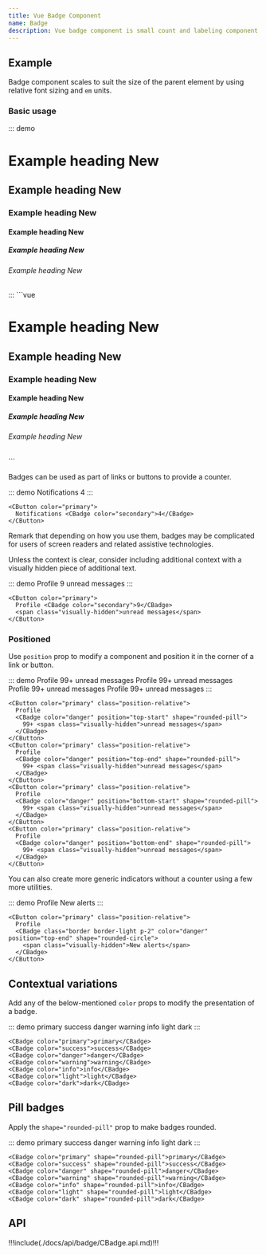 ```yaml
---
title: Vue Badge Component
name: Badge
description: Vue badge component is small count and labeling component.
---
```


## Example

Badge component scales to suit the size of the parent element by using relative font sizing and `em` units.

### Basic usage

::: demo
<h1>Example heading <CBadge color="secondary">New</CBadge></h1>
<h2>Example heading <CBadge color="secondary">New</CBadge></h2>
<h3>Example heading <CBadge color="secondary">New</CBadge></h3>
<h4>Example heading <CBadge color="secondary">New</CBadge></h4>
<h5>Example heading <CBadge color="secondary">New</CBadge></h5>
<h6>Example heading <CBadge color="secondary">New</CBadge></h6>
:::
```vue
<h1>Example heading <CBadge color="secondary">New</CBadge></h1>
<h2>Example heading <CBadge color="secondary">New</CBadge></h2>
<h3>Example heading <CBadge color="secondary">New</CBadge></h3>
<h4>Example heading <CBadge color="secondary">New</CBadge></h4>
<h5>Example heading <CBadge color="secondary">New</CBadge></h5>
<h6>Example heading <CBadge color="secondary">New</CBadge></h6>
```

Badges can be used as part of links or buttons to provide a counter.

::: demo
<CButton color="primary">
  Notifications <CBadge color="secondary">4</CBadge>
</CButton>
:::
```vue
<CButton color="primary">
  Notifications <CBadge color="secondary">4</CBadge>
</CButton>
```

Remark that depending on how you use them, badges may be complicated for users of screen readers and related assistive technologies.

Unless the context is clear, consider including additional context with a visually hidden piece of additional text.

::: demo
<CButton color="primary">
  Profile <CBadge color="secondary">9</CBadge>
  <span class="visually-hidden">unread messages</span>
</CButton>
:::
```vue
<CButton color="primary">
  Profile <CBadge color="secondary">9</CBadge>
  <span class="visually-hidden">unread messages</span>
</CButton>
```

### Positioned

Use `position` prop to modify a component and position it in the corner of a link or button.

::: demo
<CButton color="primary" class="position-relative">
  Profile
  <CBadge color="danger" position="top-start" shape="rounded-pill">
    99+ <span class="visually-hidden">unread messages</span>
  </CBadge>
</CButton>
<CButton color="primary" class="position-relative ms-1">
  Profile
  <CBadge color="danger" position="top-end" shape="rounded-pill">
    99+ <span class="visually-hidden">unread messages</span>
  </CBadge>
</CButton>
<br/>
<CButton color="primary" class="position-relative ">
  Profile
  <CBadge color="danger" position="bottom-start" shape="rounded-pill">
    99+ <span class="visually-hidden">unread messages</span>
  </CBadge>
</CButton>
<CButton color="primary" class="position-relative ms-1">
  Profile
  <CBadge color="danger" position="bottom-end" shape="rounded-pill">
    99+ <span class="visually-hidden">unread messages</span>
  </CBadge>
</CButton>
:::
```vue
<CButton color="primary" class="position-relative">
  Profile
  <CBadge color="danger" position="top-start" shape="rounded-pill">
    99+ <span class="visually-hidden">unread messages</span>
  </CBadge>
</CButton>
<CButton color="primary" class="position-relative">
  Profile
  <CBadge color="danger" position="top-end" shape="rounded-pill">
    99+ <span class="visually-hidden">unread messages</span>
  </CBadge>
</CButton>
<CButton color="primary" class="position-relative">
  Profile
  <CBadge color="danger" position="bottom-start" shape="rounded-pill">
    99+ <span class="visually-hidden">unread messages</span>
  </CBadge>
</CButton>
<CButton color="primary" class="position-relative">
  Profile
  <CBadge color="danger" position="bottom-end" shape="rounded-pill">
    99+ <span class="visually-hidden">unread messages</span>
  </CBadge>
</CButton>
```

You can also create more generic indicators without a counter using a few more utilities.

::: demo
<CButton color="primary" class="position-relative">
  Profile
  <CBadge class="border border-light p-2" color="danger" position="top-end" shape="rounded-circle">
    <span class="visually-hidden">New alerts</span>
  </CBadge>
</CButton>
:::
```vue
<CButton color="primary" class="position-relative">
  Profile
  <CBadge class="border border-light p-2" color="danger" position="top-end" shape="rounded-circle">
    <span class="visually-hidden">New alerts</span>
  </CBadge>
</CButton>
```

## Contextual variations

Add any of the below-mentioned `color` props to modify the presentation of a badge.

::: demo
<CBadge color="primary">primary</CBadge>
<CBadge color="success">success</CBadge>
<CBadge color="danger">danger</CBadge>
<CBadge color="warning">warning</CBadge>
<CBadge color="info">info</CBadge>
<CBadge color="light">light</CBadge>
<CBadge color="dark">dark</CBadge>
:::
```vue
<CBadge color="primary">primary</CBadge>
<CBadge color="success">success</CBadge>
<CBadge color="danger">danger</CBadge>
<CBadge color="warning">warning</CBadge>
<CBadge color="info">info</CBadge>
<CBadge color="light">light</CBadge>
<CBadge color="dark">dark</CBadge>
```

## Pill badges

Apply the `shape="rounded-pill"` prop to make badges rounded.

::: demo
<CBadge color="primary" shape="rounded-pill">primary</CBadge>
<CBadge color="success" shape="rounded-pill">success</CBadge>
<CBadge color="danger" shape="rounded-pill">danger</CBadge>
<CBadge color="warning" shape="rounded-pill">warning</CBadge>
<CBadge color="info" shape="rounded-pill">info</CBadge>
<CBadge color="light" shape="rounded-pill">light</CBadge>
<CBadge color="dark" shape="rounded-pill">dark</CBadge>
:::
```vue
<CBadge color="primary" shape="rounded-pill">primary</CBadge>
<CBadge color="success" shape="rounded-pill">success</CBadge>
<CBadge color="danger" shape="rounded-pill">danger</CBadge>
<CBadge color="warning" shape="rounded-pill">warning</CBadge>
<CBadge color="info" shape="rounded-pill">info</CBadge>
<CBadge color="light" shape="rounded-pill">light</CBadge>
<CBadge color="dark" shape="rounded-pill">dark</CBadge>
```

## API

!!!include(./docs/api/badge/CBadge.api.md)!!!